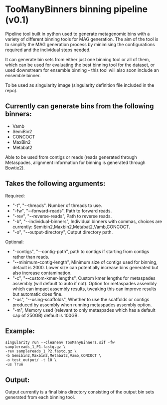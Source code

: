 # TooManyBinners binning pipeline (v0.1)


Pipeline tool built in python used to generate metagenomic bins with a variety of different binning tools for MAG generation. The aim of the tool is to simplify the MAG generation process by minimising the configurations required and the individual steps needed. 

It can generate bin sets from either just one binning tool or all of them, which can be used for evaluating the best binning tool for the dataset, or used downstream for ensemble binning - this tool will also soon include an ensemble binner.

To be used as singularity image (singularity definition file included in the repo).


## Currently can generate bins from the following binners:

- Vamb
- SemiBin2
- CONCOCT
- MaxBin2
- Metabat2

Able to be used from contigs or reads (reads generated through Metaspades, alignment information for binning is generated through Bowtie2).


## Takes the following arguments:

Required:
- "-t", "--threads". Number of threads to use.
- "-fw", "--forward-reads". Path to forward reads.
- "-rev", "--reverse-reads", Path to reverse reads.
- "-b", "--individual-binners", Individual binners with commas, choices are currently: Semibin2,Maxbin2,Metabat2,Vamb,CONCOCT.
- "-o", "--output-directory", Output directory path.

Optional:
- "-contigs", "--contig-path", path to contigs if starting from contigs rather than reads.
- "--minimum-contig-length", Minimum size of contigs used for binning, default is 2000. Lower size can potentially increase bins generated but also increase contamination.
- "-c", "--custom-kmer-lengths", Custom kmer lengths for metaspades assembly (will default to auto if not). Option for metaspades assembly which can impact assembly results, tweaking this can improve results but automatic does fine.
- "-us", "--using-scaffolds", Whether to use the scaffolds or contigs produced by assembly when running metaspades assembly option.
- "-m", Memory used (relevant to only metaspades which has a default cap of 250GB) default is 100GB. 

## Example:

```
singularity run --cleanenv TooManyBinners.sif -fw samplereads_1_P1.fastq.gz \
-rev samplereads_1_P2.fastq.gz \
-b Semibin2,Maxbin2,Metabat2,Vamb,CONCOCT \
-o test_output/ -t 10 \
-us True
```


## Output:

Output currently is a final bins directory consisting of the output bin sets generated from each binning tool.
